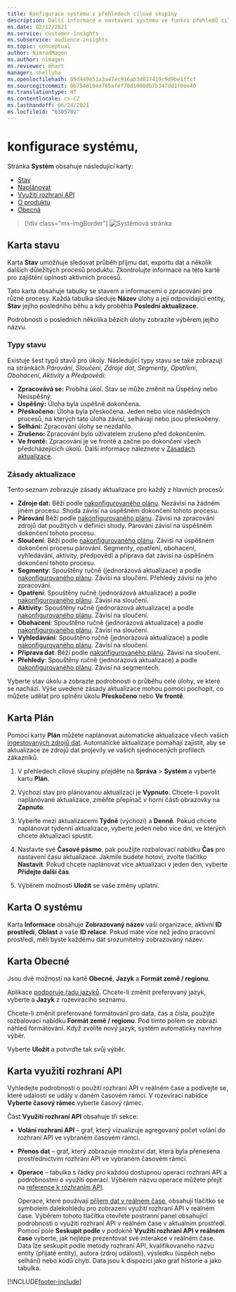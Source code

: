 ```yaml
---
title: Konfigurace systému v přehledech cílové skupiny
description: Další informace o nastavení systému ve funkci přehledů cílové skupiny v Dynamics 365 Customer Insights.
ms.date: 02/12/2021
ms.service: customer-insights
ms.subservice: audience-insights
ms.topic: conceptual
author: NimrodMagen
ms.author: nimagen
ms.reviewer: mhart
manager: shellyha
ms.openlocfilehash: 09d449e51a3a47ec916ab3d017419c9d9be1ffcf
ms.sourcegitcommit: 0b754d194d765afef70d1008db7b347dd1f0ee40
ms.translationtype: HT
ms.contentlocale: cs-CZ
ms.lasthandoff: 06/24/2021
ms.locfileid: "6305702"
---
```

# <a name="system-configuration"></a>konfigurace systému,

Stránka **Systém** obsahuje následující karty:
- [Stav](#status-tab)
- [Naplánovat](#schedule-tab)
- [Využití rozhraní API](#api-usage-tab)
- [O produktu](#about-tab)
- [Obecná](#general-tab)

> [!div class="mx-imgBorder"]
> ![Systémová stránka](media/system-tabs.png "Systémová stránka")

## <a name="status-tab"></a>Karta stavu

Karta **Stav** umožňuje sledovat průběh příjmu dat, exportu dat a několik dalších důležitých procesů produktu. Zkontrolujte informace na této kartě pro zajištění úplnosti aktivních procesů.

Tato karta obsahuje tabulky se stavem a informacemi o zpracování pro různé procesy. Každá tabulka sleduje **Název** úlohy a její odpovídající entity, **Stav** jejího posledního běhu a kdy proběhla **Poslední aktualizace**.

Podrobnosti o posledních několika bězích úlohy zobrazíte výběrem jejího názvu.

### <a name="status-types"></a>Typy stavu

Existuje šest typů stavů pro úkoly. Následující typy stavu se také zobrazují na stránkách *Párování*, *Sloučení*, *Zdroje dat*, *Segmenty*, *Opatření*, *Obohacení*, *Aktivity* a *Předpovědi*:

- **Zpracovává se:** Probíhá úkol. Stav se může změnit na Úspěšný nebo Neúspěšný.
- **Úspěšný:** Úloha byla úspěšně dokončena.
- **Přeskočeno:** Úloha byla přeskočena. Jeden nebo více následných procesů, na kterých tato úloha závisí, selhávají nebo jsou přeskočeny.
- **Selhání:** Zpracování úlohy se nezdařilo.
- **Zrušeno:** Zpracování bylo uživatelem zrušeno před dokončením.
- **Ve frontě:** Zpracování je ve frontě a začne po dokončení všech předcházejících úkolů. Další informace naleznete v [Zásadách aktualizace](#refresh-policies).

### <a name="refresh-policies"></a>Zásady aktualizace

Tento seznam zobrazuje zásady aktualizace pro každý z hlavních procesů:

- **Zdroje dat:** Běží podle [nakonfigurovaného plánu](#schedule-tab). Nezávisí na žádném jiném procesu. Shoda závisí na úspěšném dokončení tohoto procesu.
- **Párování** Běží podle [nakonfigurovaného plánu](#schedule-tab). Závisí na zpracování zdrojů dat použitých v definici shody. Párování závisí na úspěšném dokončení tohoto procesu.
- **Sloučení**: Běží podle [nakonfigurovaného plánu](#schedule-tab). Závisí na úspěšném dokončení procesu párování. Segmenty, opatření, obohacení, vyhledávání, aktivity, předpovědi a příprava dat závisí na úspěšném dokončení tohoto procesu.
- **Segmenty**: Spouštěny ručně (jednorázová aktualizace) a podle [nakonfigurovaného plánu](#schedule-tab). Závisí na sloučení. Přehledy závisí na jeho zpracování.
- **Opatření**: Spouštěny ručně (jednorázová aktualizace) a podle [nakonfigurovaného plánu](#schedule-tab). Závisí na sloučení.
- **Aktivity**: Spouštěny ručně (jednorázová aktualizace) a podle [nakonfigurovaného plánu](#schedule-tab). Závisí na sloučení.
- **Obohacení**: Spouštěno ručně (jednorázová aktualizace) a podle [nakonfigurovaného plánu](#schedule-tab). Závisí na sloučení.
- **Vyhledávání**: Spouštěno ručně (jednorázová aktualizace) a podle [nakonfigurovaného plánu](#schedule-tab). Závisí na sloučení.
- **Připrava dat**: Běží podle [nakonfigurovaného plánu](#schedule-tab). Závisí na sloučení.
- **Přehledy**: Spouštěny ručně (jednorázová aktualizace) a podle [nakonfigurovaného plánu](#schedule-tab). Závisí na segmentech.

Vyberte stav úkolu a zobrazte podrobnosti o průběhu celé úlohy, ve které se nachází. Výše uvedené zásady aktualizace mohou pomoci pochopit, co můžete udělat pro splnění úkolu **Přeskočeno** nebo **Ve frontě**.

## <a name="schedule-tab"></a>Karta Plán

Pomocí karty **Plán** můžete naplánovat automatické aktualizace všech vašich [ingestovaných zdrojů dat](data-sources.md). Automatické aktualizace pomáhají zajistit, aby se aktualizace ze zdrojů dat projevily ve vašich sjednocených profilech zákazníků.

1. V přehledech cílové skupiny přejděte na **Správa** > **Systém** a vyberte kartu **Plán**.

2. Výchozí stav pro plánovanou aktualizaci je **Vypnuto**. Chcete-li povolit naplánované aktualizace, změňte přepínač v horní části obrazovky na **Zapnuto**.

3. Vyberte mezi aktualizacemi **Týdně** (výchozí) a **Denně**. Pokud chcete naplánovat týdenní aktualizace, vyberte jeden nebo více dní, ve kterých chcete aktualizaci spustit.

4. Nastavte své **Časové pásmo**, pak použijte rozbalovací nabídku **Čas** pro nastavení času aktualizace. Jakmile budete hotovi, zvolte tlačítko **Nastavit**. Pokud chcete naplánovat více aktualizací v jeden den, vyberte **Přidejte další čas**.

5. Výběrem možnosti **Uložit** se vaše změny uplatní.

## <a name="about-tab"></a>Karta O systému

Karta **Informace** obsahuje **Zobrazovaný název** vaší organizace, aktivní **ID prostředí**, **Oblast** a vaše **ID relace**. Pokud máte více než jedno pracovní prostředí, měli byste každému dát srozumitelný zobrazovaný název.

## <a name="general-tab"></a>Karta Obecné

Jsou dvě možnosti na kartě **Obecné**, **Jazyk** a **Formát země / regionu**.

Aplikace [podporuje řadu jazyků](supported-languages.md). Chcete-li změnit preferovaný jazyk, vyberte a **Jazyk** z rozevíracího seznamu.

Chcete-li změnit preferované formátování pro data, čas a čísla, použijte rozbalovací nabídku **Formát země / regionu**. Pod tímto polem se zobrazí náhled formátování. Když zvolíte nový jazyk, systém automaticky navrhne výběr.

Vyberte **Uložit** a potvrďte tak svůj výběr.

## <a name="api-usage-tab"></a>Karta využití rozhraní API

Vyhledejte podrobnosti o použití rozhraní API v reálném čase a podívejte se, které události se udály v daném časovém rámci. V rozevírací nabídce **Vyberte časový rámec** vyberte časový rámec. 

Část **Využití rozhraní API** obsahuje tři sekce: 
- **Volání rozhraní API** – graf, který vizualizuje agregovaný počet volání do rozhraní API ve vybraném časovém rámci.

- **Přenos dat** – graf, který zobrazuje množství dat, která byla přenesena prostřednictvím rozhraní API ve vybraném časovém rámci.

-  **Operace** – tabulka s řádky pro každou dostupnou operaci rozhraní API a podrobnostmi o využití operací. Výběrem názvu operace můžete přejít na [reference k rozhraním API](https://developer.ci.ai.dynamics.com/api-details#api=CustomerInsights&operation=Get-all-instances).

   Operace, které používají [příjem dat v reálném čase](real-time-data-ingestion.md), obsahují tlačítko se symbolem dalekohledu pro zobrazení využití rozhraní API v reálném čase. Výběrem tohoto tlačítka otevřete postranní panel obsahující podrobnosti o využití rozhraní API v reálném čase v aktuálním prostředí.   
   Pomocí pole **Seskupit podle** v podokně **Využití rozhraní API v reálném čase** vyberte, jak nejlépe prezentovat své interakce v reálném čase. Data lze seskupit podle metody rozhraní API, kvalifikovaného názvu entity (přijaté entity), autora (zdroj události), výsledku (úspěch nebo selhání) nebo kódů chyb. Data jsou k dispozici jako graf historie a jako tabulka.


[!INCLUDE[footer-include](../includes/footer-banner.md)]